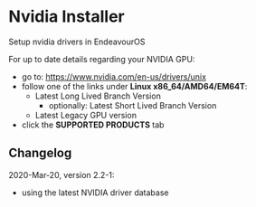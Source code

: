 # Nvidia Installer
Setup nvidia drivers in EndeavourOS

For up to date details regarding your NVIDIA GPU:
- go to: https://www.nvidia.com/en-us/drivers/unix
- follow one of the links under **Linux x86_64/AMD64/EM64T**:
  - Latest Long Lived Branch Version
    - optionally: Latest Short Lived Branch Version
  - Latest Legacy GPU version
- click the **SUPPORTED PRODUCTS** tab

## Changelog
2020-Mar-20, version 2.2-1:
- using the latest NVIDIA driver database
